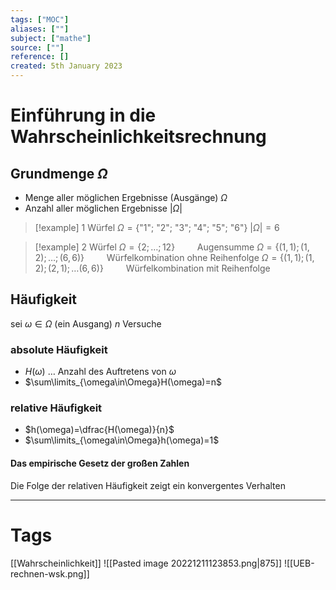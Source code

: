 ```yaml
---
tags: ["MOC"]
aliases: [""]
subject: ["mathe"]
source: [""]
reference: []
created: 5th January 2023
---
```


# Einführung in die Wahrscheinlichkeitsrechnung 

## Grundmenge $\Omega$
- Menge aller möglichen Ergebnisse (Ausgänge) $\Omega$
- Anzahl aller möglichen Ergebnisse $|\Omega|$

>[!example] 1 Würfel
> $\Omega = \{\text{"1"; "2"; "3"; "4"; "5"; "6"}\}$
> $|\Omega|= 6$

>[!example] 2 Würfel
> $\Omega=\{2;\dots;12\}\qquad$ Augensumme
> $\Omega=\{(1,1);(1,2);\dots;(6,6)\}\qquad$ Würfelkombination ohne Reihenfolge
> $\Omega=\{(1,1);(1,2);(2,1);\dots(6,6)\}\qquad$ Würfelkombination mit Reihenfolge
> 

## Häufigkeit
sei $\omega\in\Omega$ (ein Ausgang)
$n$ Versuche

### absolute Häufigkeit
- $H(\omega)$ … Anzahl des Auftretens von $\omega$
- $\sum\limits_{\omega\in\Omega}H(\omega)=n$

### relative Häufigkeit
- $h(\omega)=\dfrac{H(\omega)}{n}$
- $\sum\limits_{\omega\in\Omega}h(\omega)=1$
#### Das empirische Gesetz der großen Zahlen
Die Folge der relativen Häufigkeit zeigt ein konvergentes Verhalten

---
# Tags
[[Wahrscheinlichkeit]]
![[Pasted image 20221211123853.png|875]]
![[UEB-rechnen-wsk.png]]